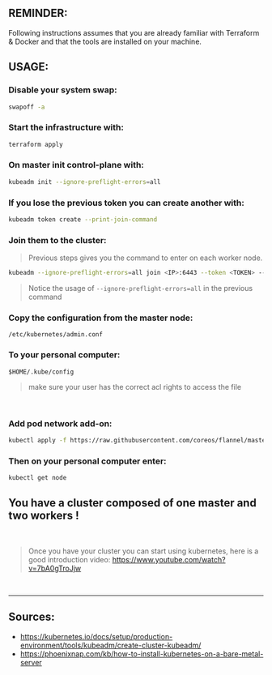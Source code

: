 ## REMINDER:

Following instructions assumes that you are already familiar with
Terraform & Docker and that the tools are installed on your machine.

## USAGE:

### Disable your system swap:
```sh
swapoff -a
```

### Start the infrastructure with:
```sh
terraform apply
```

### On master init control-plane with:
```sh
kubeadm init --ignore-preflight-errors=all
```

### If you lose the previous token you can create another with:
```sh
kubeadm token create --print-join-command
```

### Join them to the cluster:
> Previous steps gives you the command to enter on each worker node.

```sh
kubeadm --ignore-preflight-errors=all join <IP>:6443 --token <TOKEN> --discovery-token-ca-cert-hash sha256:<CA-HASH>
```

> Notice the usage of `--ignore-preflight-errors=all` in the previous command


### Copy the configuration from the master node:
`/etc/kubernetes/admin.conf`
### To your personal computer:
`$HOME/.kube/config`

> make sure your user has the correct acl rights to access the file

<br>

### Add pod network add-on:
```sh
kubectl apply -f https://raw.githubusercontent.com/coreos/flannel/master/Documentation/kube-flannel.yml
```

### Then on your personal computer enter:
```sh
kubectl get node
```

## You have a cluster composed of one master and two workers !

<br>

> Once you have your cluster you can start using kubernetes, here is a good introduction video:
https://www.youtube.com/watch?v=7bA0gTroJjw

<br>

---

## Sources:

- https://kubernetes.io/docs/setup/production-environment/tools/kubeadm/create-cluster-kubeadm/
- https://phoenixnap.com/kb/how-to-install-kubernetes-on-a-bare-metal-server